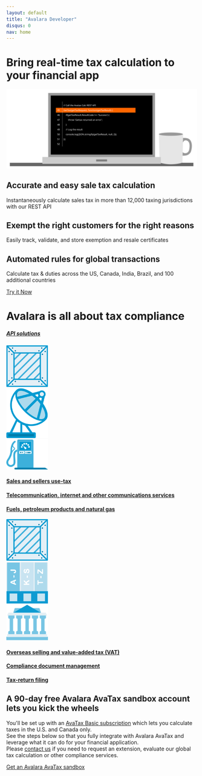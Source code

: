 ```yaml
---
layout: default
title: "Avalara Developer"
disqus: 0
nav: home
---
```

<div class="bg-map">
    <div class="row">
      <div class="col-sm-8 col-sm-offset-2 text-center">
        <h1 class="h1pp ">Bring real-time tax calculation to your financial app</h1>
        <img src="/images/Dev.com_Laptop_Code.svg" />
      </div>
    </div>
    <div class="row hidden-xs">
      <div class="col-sm-4 text-center">
        <div class="row">
          <div class="col-sm-8 col-sm-offset-2">
              <h2>Accurate and easy sale tax calculation</h2>
              <p>Instantaneously calculate sales tax in more than 12,000 taxing jurisdictions with our REST API</p>
          </div>
        </div>
      </div>
      <div class="col-sm-4 text-center">
        <div class="row">
          <div class="col-sm-8 col-sm-offset-2">
              <h2>Exempt the right customers for the right reasons</h2>
              <p>Easily track, validate, and store exemption and resale certificates</p>
          </div>
        </div>
      </div>
      <div class="col-sm-4 text-center">
        <div class="row">
          <div class="col-sm-8 col-sm-offset-2">
            <h2>Automated rules for global transactions</h2>
            <p>Calculate tax & duties across the US, Canada, India, Brazil, and 100 additional countries</p>
          </div>
        </div>
      </div>
    </div>
    <div class="row margin-top">
      <div class="col-sm-12 text-center btn-callout"><a href="/avatax/get-started" role="button">Try it Now</a></div>
    </div>
    <div class="row bg-white border-top padding-bottom">
      <div class="col-sm-6 col-sm-offset-3 text-center">
        <h1>Avalara is all about tax compliance</h1>
        <h5><a href="/avalara-apis">API solutions</a></h5>
      </div>
    </div>
    <div class="row bg-white padding-top">
      <div class="col-xs-2 col-xs-offset-2 col-sm-offset-2 col-sm-2 text-center">
        <a href="/avatax"><img src="/images/devdot/DevDotSvgGAssets_ShippingCrate.svg" width="110" /></a>
      </div>
      <div class="col-xs-2 col-xs-offset-1 col-sm-offset-1 col-sm-2 text-center">
        <a href="/comunications"><img src="/images/devdot/DevDotSvgGAssets_SatelliteDish.svg" width="110" /></a>
      </div>
      <div class="col-xs-2 col-xs-offset-1 col-sm-offset-1 col-sm-2 text-center">
        <a href="/excise"><img src="/images/devdot/DevDotSvgGAssets_GasPump.svg" width="110" /></a>
      </div>
    </div>
    <div class="row bg-white padding-top padding-bottom">
      <div class="col-xs-2 col-xs-offset-2 col-sm-offset-2 col-sm-2 text-center">
        <a href="/avatax"><h4 class="hidden-xs">Sales and sellers use-tax</h4></a>
      </div>
      <div class="col-xs-2 col-xs-offset-1 col-sm-offset-1 col-sm-2 text-center">
        <a href="/communications"><h4 class="hidden-xs">Telecommunication, internet and other communications services</h4></a>
      </div>
      <div class="col-xs-2 col-xs-offset-1 col-sm-offset-1 col-sm-2 text-center">
        <a href="/excise"><h4 class="hidden-xs">Fuels, petroleum products and natural gas</h4></a>
      </div>
    </div>
    <div class="row bg-white padding-top">
      <div class="col-xs-2 col-xs-offset-2 col-sm-offset-2 col-sm-2 text-center">
        <a href="/landedcost"><img src="/images/devdot/DevDotSvgGAssets_ShippingCrate.svg" width="110" /></a>
      </div>
      <div class="col-xs-2 col-xs-offset-1 col-sm-offset-1 col-sm-2 text-center">
        <a href="/certcapture"><img src="/images/devdot/DevDot_CertificateBindersBlue.svg" width="110" /></a>
      </div>
      <div class="col-xs-2 col-xs-offset-1 col-sm-offset-1 col-sm-2 text-center">
        <a href="/trustfile"><img src="/images/devdot/DevDot_GovtBldgBlue-02.svg" width="110" /></a>
      </div>
    </div>
    <div class="row bg-white padding-top padding-bottom">
      <div class="col-xs-2 col-xs-offset-2 col-sm-offset-2 col-sm-2 text-center">
        <a href="/landedcost"><h4 class="hidden-xs">Overseas selling and value-added tax (VAT)</h4></a>
      </div>
      <div class="col-xs-2 col-xs-offset-1 col-sm-offset-1 col-sm-2 text-center">
        <a href="/certcapture"><h4 class="hidden-xs">Compliance document management</h4></a>
      </div>
      <div class="col-xs-2 col-xs-offset-1 col-sm-offset-1 col-sm-2 text-center">
        <a href="/trustfile"><h4 class="hidden-xs">Tax-return filing</h4></a>
      </div>
    </div>
    <div class="row border-top">
      <div class="col-xs-8 col-xs-offset-2 col-sm-6 col-sm-offset-3 text-center">
        <h2>A 90-day free Avalara AvaTax sandbox account lets you kick the wheels</h2>
      </div>
    </div>
    <div class="row">
      <div class="col-xs-8 col-xs-offset-2 col-sm-6 col-sm-offset-3">
        <p>
          You'll be set up with an <a href="/avatax/get-started">AvaTax Basic subscription</a> which lets you calculate taxes in the U.S. and Canada only.<br />
          See the steps below so that you fully integrate with Avalara AvaTax and leverage what it can do for your financial application.<br />
          Please <a href="mailto:sales@avalara.com">contact us</a> if you need to request an extension, evaluate our global tax calculation or other compliance services.<br />
        </p>
      </div>
    </div>
    <div class="row margin-top">
      <div class="col-sm-12 text-center btn-callout"><a href="/avatax/get-started#signup" role="button">Get an Avalara AvaTax sandbox</a></div>
    </div>
</div>
